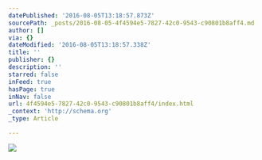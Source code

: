 ```yaml
---
datePublished: '2016-08-05T13:18:57.873Z'
sourcePath: _posts/2016-08-05-4f4594e5-7827-42c0-9543-c90801b8aff4.md
author: []
via: {}
dateModified: '2016-08-05T13:18:57.338Z'
title: ''
publisher: {}
description: ''
starred: false
inFeed: true
hasPage: true
inNav: false
url: 4f4594e5-7827-42c0-9543-c90801b8aff4/index.html
_context: 'http://schema.org'
_type: Article

---
```

![](https://the-grid-user-content.s3-us-west-2.amazonaws.com/38a72254-fa90-4a73-88a5-d3c2e5b3c6a5.jpg)
